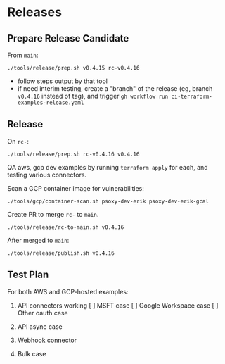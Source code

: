 # Releases

## Prepare Release Candidate

From `main`:

```shell
./tools/release/prep.sh v0.4.15 rc-v0.4.16
```

- follow steps output by that tool
- if need interim testing, create a "branch" of the release (eg, branch `v0.4.16` instead of tag),
  and trigger `gh workflow run ci-terraform-examples-release.yaml`

## Release

On `rc-`:

```shell
./tools/release/prep.sh rc-v0.4.16 v0.4.16
```

QA aws, gcp dev examples by running `terraform apply` for each, and testing various connectors.

Scan a GCP container image for vulnerabilities:

```shell
./tools/gcp/container-scan.sh psoxy-dev-erik psoxy-dev-erik-gcal
```

Create PR to merge `rc-` to `main`.

```shell
./tools/release/rc-to-main.sh v0.4.16
```

After merged to `main`:

```shell
./tools/release/publish.sh v0.4.16
```

## Test Plan

For both AWS and GCP-hosted examples:

1. API connectors working
 [ ] MSFT case
 [ ] Google Workspace case
 [ ] Other oauth case

2. API async case

3. Webhook connector

4. Bulk case
